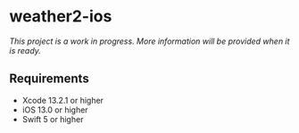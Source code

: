 # weather2-ios
*This project is a work in progress.
More information will be provided when it is ready.*

## Requirements
- Xcode 13.2.1 or higher
- iOS 13.0 or higher
- Swift 5 or higher